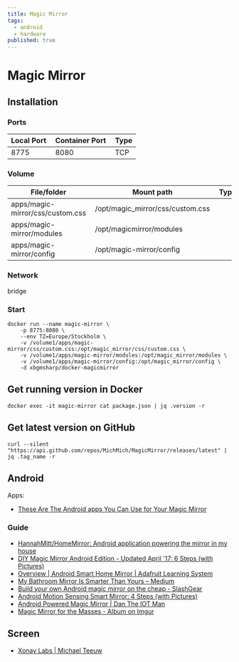 ```yaml
---
title: Magic Mirror
tags:
  - android
  - hardware
published: true
---
```


# Magic Mirror

## Installation

### Ports

Local Port | Container Port | Type
-----------|----------------|-------
8775 | 8080 | TCP

### Volume

File/folder | Mount path | Type
------------|------------|--------
apps/magic-mirror/css/custom.css | /opt/magic_mirror/css/custom.css
apps/magic-mirror/modules | /opt/magicmirror/modules
apps/magic-mirror/config | /opt/magic-mirror/config

### Network

bridge


### Start


```
docker run --name magic-mirror \
    -p 8775:8080 \
    --env TZ=Europe/Stockholm \
    -v /volume1/apps/magic-mirror/css/custom.css:/opt/magic_mirror/css/custom.css \
    -v /volume1/apps/magic-mirror/modules:/opt/magic_mirror/modules \
    -v /volume1/apps/magic-mirror/config:/opt/magic_mirror/config \
    -d xbgmsharp/docker-magicmirror
```

## Get running version in Docker

```
docker exec -it magic-mirror cat package.json | jq .version -r
```

## Get latest version on GitHub
```
curl --silent "https://api.github.com/repos/MichMich/MagicMirror/releases/latest" | jq .tag_name -r
```

## Android 

Apps: 
* [These Are The Android apps You Can Use for Your Magic Mirror](https://www.magicmirrorcentral.com/android-app-magic-mirror/)

### Guide

* [HannahMitt/HomeMirror: Android application powering the mirror in my house](https://github.com/HannahMitt/HomeMirror)
* [DIY Magic Mirror Android Edition - Updated April '17: 6 Steps (with Pictures)](http://www.instructables.com/id/Magic-Mirror-Mini-Android-Powered/)
* [Overview | Android Smart Home Mirror | Adafruit Learning System](https://learn.adafruit.com/android-smart-home-mirror)
* [My Bathroom Mirror Is Smarter Than Yours – Medium](https://medium.com/@maxbraun/my-bathroom-mirror-is-smarter-than-yours-94b21c6671ba)
* [Build your own Android magic mirror on the cheap - SlashGear](https://www.slashgear.com/build-your-own-magic-mirror-on-the-cheap-03425380/)
* [Android Motion Sensing Smart Mirror: 4 Steps (with Pictures)](http://www.instructables.com/id/Android-Motion-Sensing-Smart-Mirror/)
* [Android Powered Magic Mirror | Dan The IOT Man](https://dantheiotman.com/2017/08/29/android-powered-magic-mirror/)
* [Magic Mirror for the Masses - Album on Imgur](https://imgur.com/gallery/DsXyt)

## Screen

* [Xonay Labs | Michael Teeuw](http://michaelteeuw.nl/post/81059936176/magic-mirror-part-ii-the-monitor)
